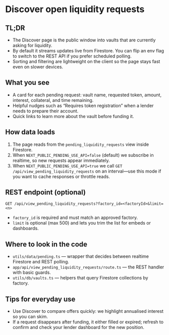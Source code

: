 # Discover open liquidity requests

## TL;DR
- The Discover page is the public window into vaults that are currently asking for liquidity.
- By default it streams updates live from Firestore. You can flip an env flag to switch to the REST API if you prefer scheduled polling.
- Sorting and filtering are lightweight on the client so the page stays fast even on slower devices.

## What you see
- A card for each pending request: vault name, requested token, amount, interest, collateral, and time remaining.
- Helpful nudges such as “Requires token registration” when a lender needs to prepare their account.
- Quick links to learn more about the vault before funding it.

## How data loads
1. The page reads from the `pending_liquidity_requests` view inside Firestore.
2. When `NEXT_PUBLIC_PENDING_USE_API=false` (default) we subscribe in realtime, so new requests appear immediately.
3. When `NEXT_PUBLIC_PENDING_USE_API=true` we call `GET /api/view_pending_liquidity_requests` on an interval—use this mode if you want to cache responses or throttle reads.

## REST endpoint (optional)
```
GET /api/view_pending_liquidity_requests?factory_id=<factoryId>&limit=<n>
```
- `factory_id` is required and must match an approved factory.
- `limit` is optional (max 500) and lets you trim the list for embeds or dashboards.

## Where to look in the code
- `utils/data/pending.ts` — wrapper that decides between realtime Firestore and REST polling.
- `app/api/view_pending_liquidity_requests/route.ts` — the REST handler with basic guards.
- `utils/db/vaults.ts` — helpers that query Firestore collections by factory.

## Tips for everyday use
- Use Discover to compare offers quickly: we highlight annualised interest so you can skim.
- If a request disappears after funding, it either filled or expired; refresh to confirm and check your lender dashboard for the new position.
